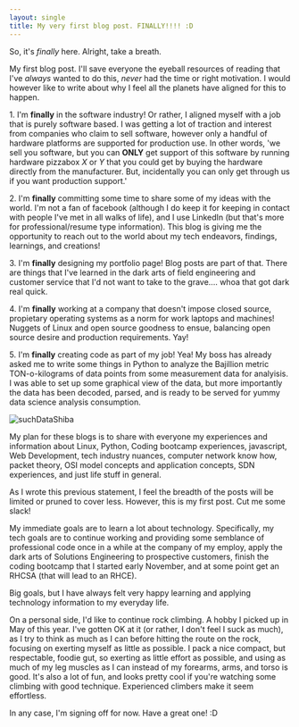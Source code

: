 ```yaml
---
layout: single
title: My very first blog post. FINALLY!!!! :D 
---
```


So, it's *finally* here. Alright, take a breath.

My first blog post. I'll save everyone the eyeball resources of reading that I've *always* wanted to do this, *never* had the time or right motivation. I would however like to write about why I feel all the planets have aligned for this to happen.

1.&nbsp;I'm **finally** in the software industry! Or rather, I aligned myself with a job that is purely software based. I was getting a lot of traction and interest from companies who claim to sell software, however only a handful of hardware platforms are supported for production use. In other words, 'we sell you software, but you can **ONLY** get support of this software by running hardware pizzabox *X* or *Y* that you could get by buying the hardware directly from the manufacturer. But, incidentally you can only get through us if you want production support.'

2.&nbsp;I'm **finally** committing some time to share some of my ideas with the world. I'm not a fan of facebook (although I do keep it for keeping in contact with people I've met in all walks of life), and I use LinkedIn (but that's more for professional/resume type information). This blog is giving me the opportunity to reach out to the world about my tech endeavors, findings, learnings, and creations!

3.&nbsp;I'm **finally** designing my portfolio page! Blog posts are part of that. There are things that I've learned in the dark arts of field engineering and customer service that I'd not want to take to the grave.... whoa that got dark real quick.

4.&nbsp;I'm **finally** working at a company that doesn't impose closed source, propietary operating systems as a norm for work laptops and machines! Nuggets of Linux and open source goodness to ensue, balancing open source desire and production requirements. Yay!

5.&nbsp;I'm **finally** creating code as part of my job! Yea! My boss has already asked me to write some things in Python to analyze the Bajillion metric TON-o-kilograms of data points from some measurement data for analyisis. I was able to set up some graphical view of the data, but more importantly the data has been decoded, parsed, and is ready to be served for yummy data science analysis consumption.

![suchDataShiba](https://cdn.meme.am/cache/instances/folder181/500x/74057181.jpg)

My plan for these blogs is to share with everyone my experiences and information about Linux, Python, Coding bootcamp experiences, javascript, Web Development, tech industry nuances, computer network know how, packet theory, OSI model concepts and application concepts, SDN experiences, and just life stuff in general.

As I wrote this previous statement, I feel the breadth of the posts will be limited or pruned to cover less. However, this is my first post. Cut me some slack!

My immediate goals are to learn a lot about technology. Specifically, my tech goals are to continue working and providing some semblance of professional code once in a while at the company of my employ, apply the dark arts of Solutions Engineering to prospective customers, finish the coding bootcamp that I started early November, and at some point get an RHCSA (that will lead to an RHCE).

Big goals, but I have always felt very happy learning and applying technology information to my everyday life.

On a personal side, I'd like to continue rock climbing. A hobby I picked up in May of this year. I've gotten OK at it (or rather, I don't feel I suck as much), as I try to think as much as I can before hitting the route on the rock, focusing on exerting myself as little as possible. I pack a nice compact, but respectable, foodie gut, so exerting as little effort as possible, and using as much of my leg muscles as I can instead of my forearms, arms, and torso is good. It's also a lot of fun, and looks pretty cool if you're watching some climbing with good technique. Experienced climbers make it seem effortless.

In any case, I'm signing off for now. Have a great one! :D

